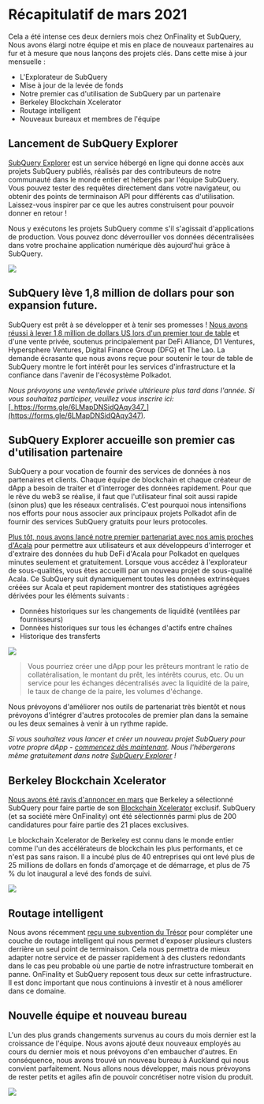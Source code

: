 # Récapitulatif de mars 2021

Cela a été intense ces deux derniers mois chez OnFinality et SubQuery, Nous avons élargi notre équipe et mis en place de nouveaux partenaires au fur et à mesure que nous lançons des projets clés. Dans cette mise à jour mensuelle :

-   L'Explorateur de SubQuery
-   Mise à jour de la levée de fonds
-   Notre premier cas d'utilisation de SubQuery par un partenaire
-   Berkeley Blockchain Xcelerator
-   Routage intelligent
-   Nouveaux bureaux et membres de l'équipe

## Lancement de SubQuery Explorer

[SubQuery Explorer](https://explorer.subquery.network/) est un service hébergé en ligne qui donne accès aux projets SubQuery publiés, réalisés par des contributeurs de notre communauté dans le monde entier et hébergés par l'équipe SubQuery. Vous pouvez tester des requêtes directement dans votre navigateur, ou obtenir des points de terminaison API pour différents cas d'utilisation. Laissez-vous inspirer par ce que les autres construisent pour pouvoir donner en retour !

Nous y exécutons les projets SubQuery comme s'il s'agissait d'applications de production. Vous pouvez donc déverrouiller vos données décentralisées dans votre prochaine application numérique dès aujourd'hui grâce à SubQuery.


![](https://miro.medium.com/max/1400/1*GE-Y6XKNOkj_MKY4ZuM5oQ.png)

## **SubQuery lève 1,8 million de dollars pour son expansion future.**

SubQuery est prêt à se développer et à tenir ses promesses ! [Nous avons réussi à lever 1,8 million de dollars US lors d'un premier tour de table](https://subquery.medium.com/subquery-raises-1-8m-seed-round-for-future-expansion-3348c1f2a931) et d'une vente privée, soutenus principalement par DeFi Alliance, D1 Ventures, Hypersphere Ventures, Digital Finance Group (DFG) et The Lao. La demande écrasante que nous avons reçue pour soutenir le tour de table de SubQuery montre le fort intérêt pour les services d'infrastructure et la confiance dans l'avenir de l'écosystème Polkadot.

_Nous prévoyons une vente/levée privée ultérieure plus tard dans l'année. Si vous souhaitez participer, veuillez vous inscrire ici:_ [_https://forms.gle/6LMapDNSidQAqy347_](https://forms.gle/6LMapDNSidQAqy347).

## **SubQuery Explorer accueille son premier cas d'utilisation partenaire**

SubQuery a pour vocation de fournir des services de données à nos partenaires et clients. Chaque équipe de blockchain et chaque créateur de dApp a besoin de traiter et d'interroger des données rapidement. Pour que le rêve du web3 se réalise, il faut que l'utilisateur final soit aussi rapide (sinon plus) que les réseaux centralisés. C'est pourquoi nous intensifions nos efforts pour nous associer aux principaux projets Polkadot afin de fournir des services SubQuery gratuits pour leurs protocoles.

[Plus tôt, nous avons lancé notre premier partenariat avec nos amis proches d'Acala](https://subquery.medium.com/subquery-integrates-acala-to-aggregate-and-serve-defi-data-to-polkadot-and-kusama-builders-fc9af6a7aae1) pour permettre aux utilisateurs et aux développeurs d'interroger et d'extraire des données du hub DeFi d'Acala pour Polkadot en quelques minutes seulement et gratuitement. Lorsque vous accédez à l'explorateur de sous-qualités, vous êtes accueilli par un nouveau projet de sous-qualité Acala. Ce SubQuery suit dynamiquement toutes les données extrinsèques créées sur Acala et peut rapidement montrer des statistiques agrégées dérivées pour les éléments suivants :

-   Données historiques sur les changements de liquidité (ventilées par fournisseurs)
-   Données historiques sur tous les échanges d'actifs entre chaînes
-   Historique des transferts

![](https://miro.medium.com/max/1400/0*LOig1jNfPTuVk73D)

> Vous pourriez créer une dApp pour les prêteurs montrant le ratio de collatéralisation, le montant du prêt, les intérêts courus, etc. Ou un service pour les échanges décentralisés avec la liquidité de la paire, le taux de change de la paire, les volumes d'échange.

Nous prévoyons d'améliorer nos outils de partenariat très bientôt et nous prévoyons d'intégrer d'autres protocoles de premier plan dans la semaine ou les deux semaines à venir à un rythme rapide.

_Si vous souhaitez vous lancer et créer un nouveau projet SubQuery pour votre propre dApp -_ [_commencez dès maintenant_](https://doc.subquery.network/quickstart.html)_. Nous l'hébergerons même gratuitement dans notre_ [_SubQuery Explorer_](https://subquery.medium.com/announcing-the-subquery-explorer-48c051483730) _!_

## **Berkeley Blockchain Xcelerator**

[Nous avons été ravis d'annoncer en mars](https://subquery.medium.com/subquery-joins-berkeleys-blockchain-xcelerator-7ea81f96af73) que Berkeley a sélectionné SubQuery pour faire partie de son [Blockchain Xcelerator](https://www.xcelerator.berkeley.edu/) exclusif. SubQuery (et sa société mère OnFinality) ont été sélectionnés parmi plus de 200 candidatures pour faire partie des 21 places exclusives.

Le blockchain Xcelerator de Berkeley est connu dans le monde entier comme l'un des accélérateurs de blockchain les plus performants, et ce n'est pas sans raison. Il a incubé plus de 40 entreprises qui ont levé plus de 25 millions de dollars en fonds d'amorçage et de démarrage, et plus de 75 % du lot inaugural a levé des fonds de suivi.

![](https://miro.medium.com/max/1400/0*t-_mRJaTnGDQO-VI)

## **Routage intelligent**

Nous avons récemment [reçu une subvention du Trésor](https://kusama.polkassembly.io/treasury/72) pour compléter une couche de routage intelligent qui nous permet d'exposer plusieurs clusters derrière un seul point de terminaison. Cela nous permettra de mieux adapter notre service et de passer rapidement à des clusters redondants dans le cas peu probable où une partie de notre infrastructure tomberait en panne. OnFinality et SubQuery reposent tous deux sur cette infrastructure. Il est donc important que nous continuions à investir et à nous améliorer dans ce domaine.

## **Nouvelle équipe et nouveau bureau**

L'un des plus grands changements survenus au cours du mois dernier est la croissance de l'équipe. Nous avons ajouté deux nouveaux employés au cours du dernier mois et nous prévoyons d'en embaucher d'autres. En conséquence, nous avons trouvé un nouveau bureau à Auckland qui nous convient parfaitement. Nous allons nous développer, mais nous prévoyons de rester petits et agiles afin de pouvoir concrétiser notre vision du produit.

![](https://miro.medium.com/max/1400/1*cJZxerXHfgVGu4-7h2xw4Q.jpeg)